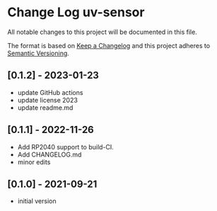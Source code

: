 # Change Log uv-sensor

All notable changes to this project will be documented in this file.

The format is based on [Keep a Changelog](http://keepachangelog.com/)
and this project adheres to [Semantic Versioning](http://semver.org/).


## [0.1.2] - 2023-01-23
- update GitHub actions
- update license 2023
- update readme.md


## [0.1.1] - 2022-11-26
- Add RP2040 support to build-CI.
- Add CHANGELOG.md
- minor edits


## [0.1.0] - 2021-09-21
- initial version

